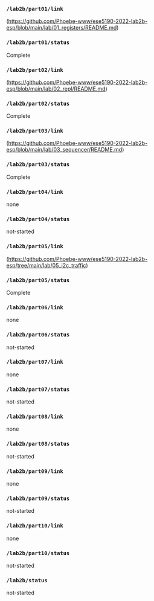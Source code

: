 ### `/lab2b/part01/link`
(https://github.com/Phoebe-www/ese5190-2022-lab2b-esp/blob/main/lab/01_registers/README.md)
### `/lab2b/part01/status`
Complete
### `/lab2b/part02/link`
(https://github.com/Phoebe-www/ese5190-2022-lab2b-esp/blob/main/lab/02_repl/README.md)
### `/lab2b/part02/status`
Complete
### `/lab2b/part03/link`
(https://github.com/Phoebe-www/ese5190-2022-lab2b-esp/blob/main/lab/03_sequencer/README.md)
### `/lab2b/part03/status`
Complete
### `/lab2b/part04/link`
none
### `/lab2b/part04/status`
not-started
### `/lab2b/part05/link`
(https://github.com/Phoebe-www/ese5190-2022-lab2b-esp/tree/main/lab/05_i2c_traffic)
### `/lab2b/part05/status`
Complete
### `/lab2b/part06/link`
none
### `/lab2b/part06/status`
not-started
### `/lab2b/part07/link`
none
### `/lab2b/part07/status`
not-started
### `/lab2b/part08/link`
none
### `/lab2b/part08/status`
not-started
### `/lab2b/part09/link`
none
### `/lab2b/part09/status`
not-started
### `/lab2b/part10/link`
none
### `/lab2b/part10/status`
not-started
### `/lab2b/status`
not-started
